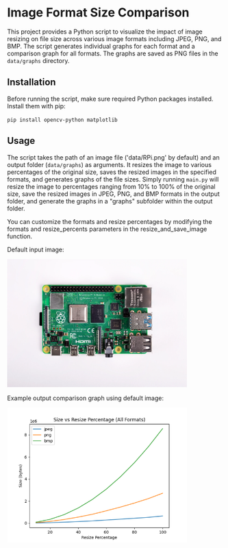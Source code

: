 # Image Format Size Comparison
This project provides a Python script to visualize the impact of image resizing on file size across various image formats including JPEG, PNG, and BMP. The script generates individual graphs for each format and a comparison graph for all formats. The graphs are saved as PNG files in the `data/graphs` directory.

## Installation
Before running the script, make sure required Python packages installed. Install them with pip:

`pip install opencv-python matplotlib`

## Usage
The script takes the path of an image file ('data/RPi.png' by default) and an output folder (`data/graphs`) as arguments. It resizes the image to various percentages of the original size, saves the resized images in the specified formats, and generates graphs of the file sizes. Simply running `main.py` will resize the image to percentages ranging from 10% to 100% of the original size, save the resized images in JPEG, PNG, and BMP formats in the output folder, and generate the graphs in a "graphs" subfolder within the output folder.

You can customize the formats and resize percentages by modifying the formats and resize_percents parameters in the resize_and_save_image function.

Default input image:

<img src="/data/RPi.png" width="420">

Example output comparison graph using default image:

<img src="/data/graphs/comparison_graph.png" width="420">